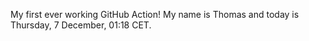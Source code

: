 My first ever working GitHub Action!
My name is Thomas and today is Thursday, 7 December, 01:18 CET. 
